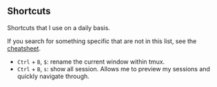 ## Shortcuts
Shortcuts that I use on a daily basis.

If you search for something specific that are not in this list, see the [cheatsheet](https://tmuxcheatsheet.com/).

- `Ctrl` + `B`, `$`: rename the current window within tmux.
- `Ctrl` + `B`, `s`: show all session. Allows me to preview my sessions and quickly navigate through.
